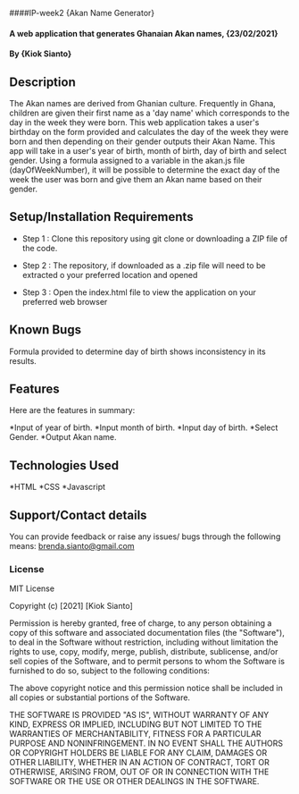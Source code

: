 
####IP-week2
{Akan Name Generator}
#### A web application that generates Ghanaian Akan names, {23/02/2021}
#### By **{Kiok Sianto}**

## Description
The Akan names are derived from Ghanian culture. Frequently in Ghana, children are given their first
name as a 'day name' which corresponds to the day in the week they were born. This web application takes a user's birthday 
on the form provided and calculates the day of the week they were born and then depending on their gender outputs
their Akan Name. This app will take in a user's year of birth, month of birth, day of birth and select gender. 
Using a formula assigned to a variable in the akan.js file (dayOfWeekNumber), it will be possible to determine 
the exact day of the week the user was born and give them an Akan name based on their gender.

## Setup/Installation Requirements

* Step 1 : Clone this repository using git clone or downloading a ZIP file of the code.

* Step 2 : The repository, if downloaded as a .zip file will need to be extracted o your preferred location and opened

* Step 3 : Open the index.html file to view the application on your preferred web browser

## Known Bugs
Formula provided to determine day of birth shows inconsistency in its results.

## Features
Here are the features in summary:

*Input of year of birth.
*Input month of birth.
*Input day of birth.
*Select Gender.
*Output Akan name.

## Technologies Used

*HTML
*CSS
*Javascript

## Support/Contact details

You can provide feedback or raise any issues/ bugs through the following means:
brenda.sianto@gmail.com

### License
MIT License

Copyright (c) [2021] [Kiok Sianto]

Permission is hereby granted, free of charge, to any person obtaining a copy
of this software and associated documentation files (the "Software"), to deal
in the Software without restriction, including without limitation the rights
to use, copy, modify, merge, publish, distribute, sublicense, and/or sell
copies of the Software, and to permit persons to whom the Software is
furnished to do so, subject to the following conditions:

The above copyright notice and this permission notice shall be included in all
copies or substantial portions of the Software.

THE SOFTWARE IS PROVIDED "AS IS", WITHOUT WARRANTY OF ANY KIND, EXPRESS OR
IMPLIED, INCLUDING BUT NOT LIMITED TO THE WARRANTIES OF MERCHANTABILITY,
FITNESS FOR A PARTICULAR PURPOSE AND NONINFRINGEMENT. IN NO EVENT SHALL THE
AUTHORS OR COPYRIGHT HOLDERS BE LIABLE FOR ANY CLAIM, DAMAGES OR OTHER
LIABILITY, WHETHER IN AN ACTION OF CONTRACT, TORT OR OTHERWISE, ARISING FROM,
OUT OF OR IN CONNECTION WITH THE SOFTWARE OR THE USE OR OTHER DEALINGS IN THE
SOFTWARE.
